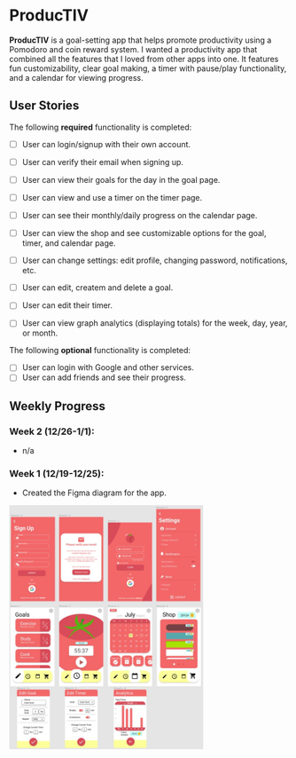 # ProducTIV

**ProducTIV** is a goal-setting app that helps promote productivity using a Pomodoro and coin reward system. I wanted a productivity app that combined all the features that I loved 
from other apps into one. It features fun customizability, clear goal making, a timer with pause/play functionality, and a calendar for viewing progress.

## User Stories

The following **required** functionality is completed:

- [ ] User can login/signup with their own account.
- [ ] User can verify their email when signing up.
- [ ] User can view their goals for the day in the goal page.
- [ ] User can view and use a timer on the timer page.
- [ ] User can see their monthly/daily progress on the calendar page. 
- [ ] User can view the shop and see customizable options for the goal, timer, and calendar page.
- [ ] User can change settings: edit profile, changing password, notifications, etc.
- [ ] User can edit, createm and delete a goal.
- [ ] User can edit their timer.
- [ ] User can view graph analytics (displaying totals) for the week, day, year, or month.


The following **optional** functionality is completed:

- [ ] User can login with Google and other services.
- [ ] User can add friends and see their progress.

## Weekly Progress

### Week 2 (12/26-1/1):
- n/a

### Week 1 (12/19-12/25): 
- Created the Figma diagram for the app.
<img src="/progress/week1.JPG" width="350">
